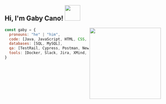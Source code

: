 
<h2> Hi, I'm Gaby Cano! <img src="https://media.giphy.com/media/mGcNjsfWAjY5AEZNw6/giphy.gif" width="50"></h2>
<img align='right' src="https://giphy.com/embed/f0BaErqmljUd2" width="230">

```javascript
const gaby = {
  pronouns: "he" | "him",
  code: [Java, JavaScript, HTML, CSS, XML],
  databases: [SQL, MySQL],
  qa: [TestRail, Cypress, Postman, Newman, POM, Gherkin],
  tools: [Docker, Slack, Jira, XMind, Kanban, Microsoft Project],
}
```
<!--
## Hi there 👋
**jg-cf0/jg-cf0** is a ✨ _special_ ✨ repository because its `README.md` (this file) appears on your GitHub profile.

Here are some ideas to get you started:

- 🔭 I’m currently working on ...
- 🌱 I’m currently learning ...
- 👯 I’m looking to collaborate on ...
- 🤔 I’m looking for help with ...
- 💬 Ask me about ...
- 📫 How to reach me: ...
- 😄 Pronouns: ...
- ⚡ Fun fact: ...
-->
